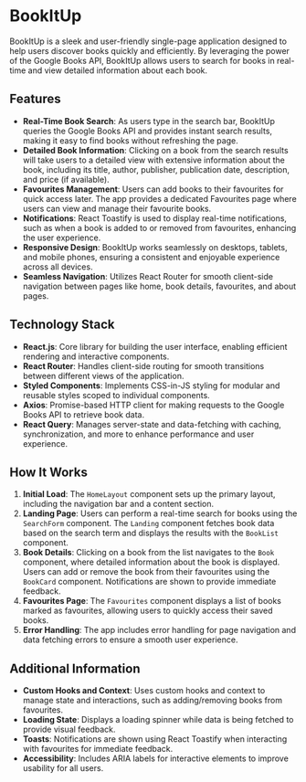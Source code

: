 # BookItUp

BookItUp is a sleek and user-friendly single-page application designed to help users discover books quickly and efficiently. By leveraging the power of the Google Books API, BookItUp allows users to search for books in real-time and view detailed information about each book.

## Features

- **Real-Time Book Search**: As users type in the search bar, BookItUp queries the Google Books API and provides instant search results, making it easy to find books without refreshing the page.
- **Detailed Book Information**: Clicking on a book from the search results will take users to a detailed view with extensive information about the book, including its title, author, publisher, publication date, description, and price (if available).
- **Favourites Management**: Users can add books to their favourites for quick access later. The app provides a dedicated Favourites page where users can view and manage their favourite books.
- **Notifications**: React Toastify is used to display real-time notifications, such as when a book is added to or removed from favourites, enhancing the user experience.
- **Responsive Design**: BookItUp works seamlessly on desktops, tablets, and mobile phones, ensuring a consistent and enjoyable experience across all devices.
- **Seamless Navigation**: Utilizes React Router for smooth client-side navigation between pages like home, book details, favourites, and about pages.

## Technology Stack

- **React.js**: Core library for building the user interface, enabling efficient rendering and interactive components.
- **React Router**: Handles client-side routing for smooth transitions between different views of the application.
- **Styled Components**: Implements CSS-in-JS styling for modular and reusable styles scoped to individual components.
- **Axios**: Promise-based HTTP client for making requests to the Google Books API to retrieve book data.
- **React Query**: Manages server-state and data-fetching with caching, synchronization, and more to enhance performance and user experience.

## How It Works

1. **Initial Load**: The `HomeLayout` component sets up the primary layout, including the navigation bar and a content section.
2. **Landing Page**: Users can perform a real-time search for books using the `SearchForm` component. The `Landing` component fetches book data based on the search term and displays the results with the `BookList` component.
3. **Book Details**: Clicking on a book from the list navigates to the `Book` component, where detailed information about the book is displayed. Users can add or remove the book from their favourites using the `BookCard` component. Notifications are shown to provide immediate feedback.
4. **Favourites Page**: The `Favourites` component displays a list of books marked as favourites, allowing users to quickly access their saved books.
5. **Error Handling**: The app includes error handling for page navigation and data fetching errors to ensure a smooth user experience.

## Additional Information

- **Custom Hooks and Context**: Uses custom hooks and context to manage state and interactions, such as adding/removing books from favourites.
- **Loading State**: Displays a loading spinner while data is being fetched to provide visual feedback.
- **Toasts**: Notifications are shown using React Toastify when interacting with favourites for immediate feedback.
- **Accessibility**: Includes ARIA labels for interactive elements to improve usability for all users.
